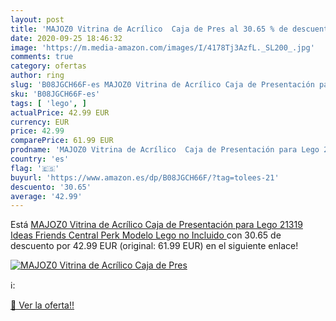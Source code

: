 ```yaml
---
layout: post
title: 'MAJOZ0 Vitrina de Acrílico  Caja de Pres al 30.65 % de descuento'
date: 2020-09-25 18:46:32
image: 'https://m.media-amazon.com/images/I/4178Tj3AzfL._SL200_.jpg'
comments: true
category: ofertas
author: ring
slug: 'B08JGCH66F-es MAJOZ0 Vitrina de Acrílico Caja de Presentación para Lego...'
sku: 'B08JGCH66F-es'
tags: [ 'lego', ]
actualPrice: 42.99 EUR
currency: EUR
price: 42.99
comparePrice: 61.99 EUR
prodname: 'MAJOZ0 Vitrina de Acrílico  Caja de Presentación para Lego 21319 Ideas Friends Central Perk  Modelo Lego no Incluido '
country: 'es'
flag: '🇪🇸'
buyurl: 'https://www.amazon.es/dp/B08JGCH66F/?tag=tolees-21'
descuento: '30.65'
average: '42.99'
---
```


Está [MAJOZ0 Vitrina de Acrílico  Caja de Presentación para Lego 21319 Ideas Friends Central Perk  Modelo Lego no Incluido ](https://www.amazon.es/dp/B08JGCH66F/?tag=tolees-21) con 30.65 de descuento por 42.99 EUR (original: 61.99 EUR) en el siguiente enlace!

[![MAJOZ0 Vitrina de Acrílico  Caja de Pres](https://m.media-amazon.com/images/I/4178Tj3AzfL._SL200_.jpg)](https://www.amazon.es/dp/B08JGCH66F/?tag=tolees-21)

ℹ️:


[🛒 Ver la oferta!!](https://www.amazon.es/dp/B08JGCH66F/?tag=tolees-21)
